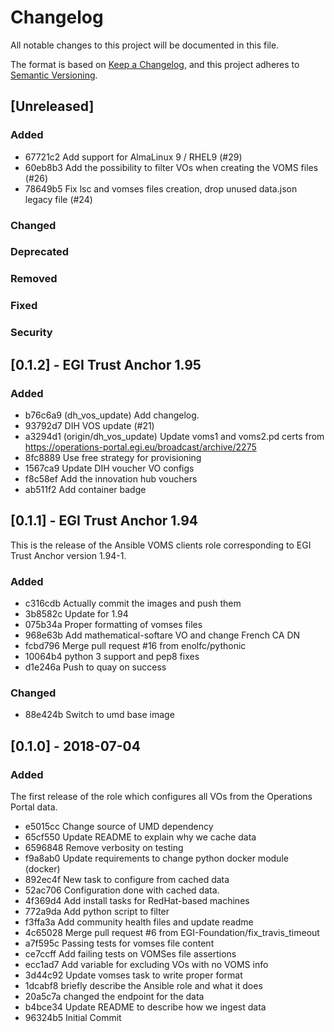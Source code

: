 # Changelog

All notable changes to this project will be documented in this file.

The format is based on [Keep a Changelog](https://keepachangelog.com/en/1.0.0/), and this project adheres to [Semantic Versioning](https://semver.org/spec/v2.0.0.html).

<!-- For an easy way to do this see
https://stackoverflow.com/questions/7387612/git-changelog-how-to-get-all-changes-up-to-a-specific-tag
git shortlog --oneline --decorate <last tag>
 -->

## [Unreleased]

### Added

- 67721c2 Add support for AlmaLinux 9 / RHEL9 (#29)
- 60eb8b3 Add the possibility to filter VOs when creating the VOMS files (#26)
- 78649b5 Fix lsc and vomses files creation, drop unused data.json legacy file (#24)

### Changed

<!-- Changed for changes in existing functionality. -->

### Deprecated

<!-- Deprecated for soon-to-be removed features. -->

### Removed

<!-- Removed for now removed features. -->

### Fixed

<!-- Fixed for any bug fixes. -->

### Security

<!-- Security in case of vulnerabilities. -->

## [0.1.2] - EGI Trust Anchor 1.95

### Added

- b76c6a9 (dh_vos_update) Add changelog.
- 93792d7 DIH VOS update (#21)
- a3294d1 (origin/dh_vos_update) Update voms1 and voms2.pd certs from https://operations-portal.egi.eu/broadcast/archive/2275
- 8fc8889 Use free strategy for provisioning
- 1567ca9 Update DIH voucher VO configs
- f8c58ef Add the innovation hub vouchers
- ab511f2 Add container badge

## [0.1.1] - EGI Trust Anchor 1.94

This is the release of the Ansible VOMS clients role corresponding to EGI Trust Anchor version 1.94-1.

### Added

- c316cdb Actually commit the images and push them
- 3b8582c Update for 1.94
- 075b34a Proper formatting of vomses files
- 968e63b Add mathematical-softare VO and change French CA DN
- fcbd796 Merge pull request #16 from enolfc/pythonic
- 10064b4 python 3 support and pep8 fixes
- d1e246a Push to quay on success

### Changed

- 88e424b Switch to umd base image

## [0.1.0] - 2018-07-04

### Added

The first release of the role which configures all VOs from the Operations Portal data.

- e5015cc Change source of UMD dependency
- 65cf550 Update README to explain why we cache data
- 6596848 Remove verbosity on testing
- f9a8ab0 Update requirements to change python docker module (docker)
- 892ec4f New task to configure from cached data
- 52ac706 Configuration done with cached data.
- 4f369d4 Add install tasks for RedHat-based machines
- 772a9da Add python script to filter
- f3ffa3a Add community health files and update readme
- 4c65028 Merge pull request #6 from EGI-Foundation/fix_travis_timeout
- a7f595c Passing tests for vomses file content
- ce7ccff Add failing tests on VOMSes file assertions
- ecc1ad7 Add variable for excluding VOs with no VOMS info
- 3d44c92 Update vomses task to write proper format
- 1dcabf8 briefly describe the Ansible role and what it does
- 20a5c7a changed the endpoint for the data
- b4bce34 Update README to describe how we ingest data
- 96324b5 Initial Commit
